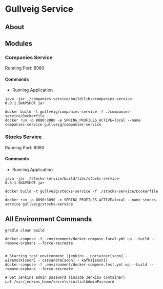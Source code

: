 # Gullveig Service

## About

## Modules

### Companies Service

Running Port: 8080

#### Commands

- Running Application
```shell
java -jar ./companies-service/build/libs/companies-service-0.0.1.SNAPSHOT.jar 

docker build -t gullveig/companies-service -f ./companies-service/Dockerfile .
docker run -p 8080:8080 -e SPRING_PROFILES_ACTIVE=local --name companies-service gullveig/companies-service
```

### Stocks Service

Running Port: 8090

#### Commands

- Running Application
```shell
java -jar ./stocks-service/build/libs/stocks-service-0.0.1.SNAPSHOT.jar 

docker build -t gullveig/stocks-service -f ./stocks-service/Dockerfile .
docker run -p 8090:8090 -e SPRING_PROFILES_ACTIVE=local --name stocks-service gullveig/stocks-service
```

## All Environment Commands

```shell script
gradle clean build

docker-compose -f .environment/docker-compose.local.yml up --build --remove-orphans --force-recreate


# Starting test environment (jenkins - portainer[soon] - wiremock[soon] - cassandra[soon] - kafka[soon])
docker-compose -f .environment/docker-compose.test.yml up --build --remove-orphans --force-recreate

# Get Jenkins admin password (inside Jenkins container)
cat /var/jenkins_home/secrets/initialAdminPassword

```


